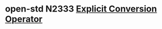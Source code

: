 # open-std N2333 [Explicit Conversion Operator](http://www.open-std.org/jtc1/sc22/wg21/docs/papers/2007/n2333.html)